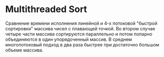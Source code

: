 # Multithreaded Sort
Сравнение времени исполнения линейной и 4-х потоковой "быстрой сортировки" массива чисел с плавающей точкой.
Во втором случае четыре части массива сортируются параллельно и потом попарно объединяются в один упорядоченный массив.
В среднем многопотоковый подход в два раза быстрее при достаточно большом объеме массива.
